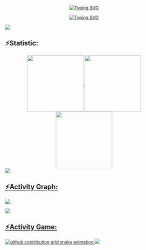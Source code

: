<p align="center">
<a href="https://git.io/typing-svg"><img src="https://readme-typing-svg.demolab.com?font=Fira+Code&weight=500&size=40&pause=1000&color=4F67F7&center=true&width=500&height=100&lines=Hi+%F0%9F%91%8B+I'm+Dev Patel!" alt="Typing SVG" /></a>
</p>


<p align="center">
<a href="https://git.io/typing-svg"><img src="https://readme-typing-svg.demolab.com?font=Fira+Code&weight=100&pause=1000&color=EAF70A&center=true&vCenter=true&width=800&height=30&lines=FullStack+Depeloper+from+India" alt="Typing SVG" /></a>

<img src="https://user-images.githubusercontent.com/73097560/115834477-dbab4500-a447-11eb-908a-139a6edaec5c.gif"><h2 align="left">⚡Statistic:</h2>
<div align="center">
<a href="https://github.com/Dev2139">
<img align="center" src="http://github-profile-summary-cards.vercel.app/api/cards/stats?username=Dev2139&theme=github_dark" height="180em" />
<img align="center" src="http://github-profile-summary-cards.vercel.app/api/cards/most-commit-language?username=Dev2139&theme=github_dark" height="180em" />
<img align="center" src="http://github-profile-summary-cards.vercel.app/api/cards/repos-per-language?username=Dev2139&theme=github_dark" height="180em" />
</div>
<img src="https://user-images.githubusercontent.com/73097560/115834477-dbab4500-a447-11eb-908a-139a6edaec5c.gif"><h2 align="left">⚡Activity Graph:</h2>
<img align="center" src="https://github-readme-activity-graph.vercel.app/graph?username=Dev2139&theme=github-compact"/>



<div class="center">
</p>
<img src="https://user-images.githubusercontent.com/73097560/115834477-dbab4500-a447-11eb-908a-139a6edaec5c.gif"><h2 align="left">⚡Activity Game:</h2>
<picture>
<!--   <source media="(prefers-color-scheme: dark)" srcset="https://raw.githubusercontent.com/Dev2139/Dev2139/output/github-contribution-grid-snake-dark.svg"> -->
  <source media="(prefers-color-scheme: light)" srcset="https://raw.githubusercontent.com/Dev2139/Dev2139/output/github-contribution-grid-snake.svg">
  <img alt="github contribution grid snake animation" src="https://raw.githubusercontent.com/Dev2139/Dev2139/output/github-contribution-grid-snake.svg">
</picture>

<img src="https://user-images.githubusercontent.com/73097560/115834477-dbab4500-a447-11eb-908a-139a6edaec5c.gif">







